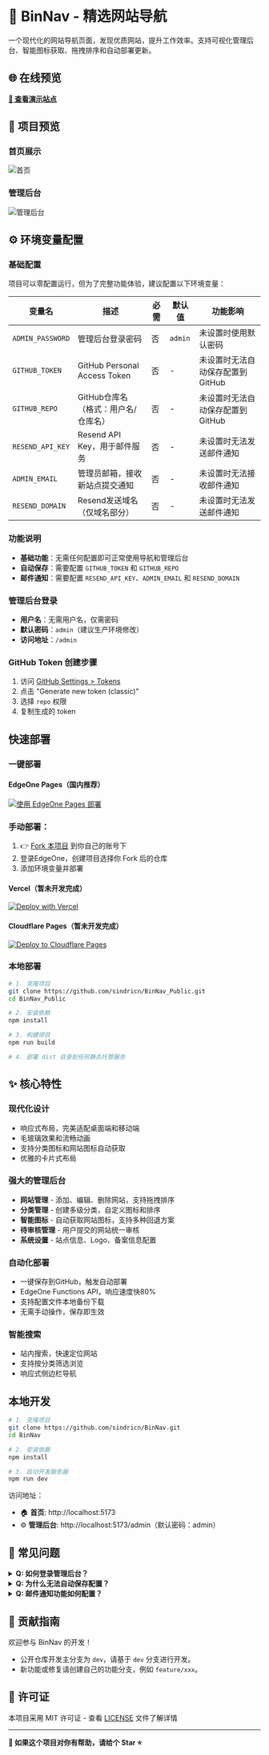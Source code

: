 # 🚀 BinNav - 精选网站导航

一个现代化的网站导航页面，发现优质网站，提升工作效率。支持可视化管理后台、智能图标获取、拖拽排序和自动部署更新。

## 🌐 在线预览

**[🔗 查看演示站点](https://bincore.cn/)**

## 📸 项目预览

### 首页展示
![首页](/public/img/index.png)

### 管理后台
![管理后台](/public/img/admin.png)

## ⚙️ 环境变量配置

### 基础配置
项目可以零配置运行，但为了完整功能体验，建议配置以下环境变量：

| 变量名 | 描述 | 必需 | 默认值 | 功能影响 |
|--------|------|------|--------|----------|
| `ADMIN_PASSWORD` | 管理后台登录密码 | 否 | `admin` | 未设置时使用默认密码 |
| `GITHUB_TOKEN` | GitHub Personal Access Token | 否 | - | 未设置时无法自动保存配置到GitHub |
| `GITHUB_REPO` | GitHub仓库名（格式：用户名/仓库名） | 否 | - | 未设置时无法自动保存配置到GitHub |
| `RESEND_API_KEY` | Resend API Key，用于邮件服务 | 否 | - | 未设置时无法发送邮件通知 |
| `ADMIN_EMAIL` | 管理员邮箱，接收新站点提交通知 | 否 | - | 未设置时无法接收邮件通知 |
| `RESEND_DOMAIN` | Resend发送域名（仅域名部分） | 否 | - | 未设置时无法发送邮件通知 |

### 功能说明
- **基础功能**：无需任何配置即可正常使用导航和管理后台
- **自动保存**：需要配置 `GITHUB_TOKEN` 和 `GITHUB_REPO`
- **邮件通知**：需要配置 `RESEND_API_KEY`、`ADMIN_EMAIL` 和 `RESEND_DOMAIN`

### 管理后台登录
- **用户名**：无需用户名，仅需密码
- **默认密码**：`admin`（建议生产环境修改）
- **访问地址**：`/admin`

### GitHub Token 创建步骤
1. 访问 [GitHub Settings > Tokens](https://github.com/settings/tokens)
2. 点击 "Generate new token (classic)"
3. 选择 `repo` 权限
4. 复制生成的 token

##  快速部署

### 一键部署

#### EdgeOne Pages（国内推荐）

[![使用 EdgeOne Pages 部署](https://cdnstatic.tencentcs.com/edgeone/pages/deploy.svg)](https://edgeone.ai/pages/new?repository-url=https%3A%2F%2Fgithub.com%2Fsindricn%2FBinNav_Public&project-name=BinNav_Public&build-command=npm%20run%20build&install-command=npm%20install&output-directory=dist&env=ADMIN_PASSWORD,GITHUB_TOKEN,GITHUB_REPO,RESEND_API_KEY,ADMIN_EMAIL,RESEND_DOMAIN&env-description=管理后台密码、GitHub令牌、仓库名称、邮件服务配置&env-link=https%3A%2F%2Fgithub.com%2Fsindricn%2FBinNav_Public%23%E7%8E%AF%E5%A2%83%E5%8F%98%E9%87%8F%E9%85%8D%E7%BD%AE)


### 手动部署：
1. 👉  [Fork 本项目](https://github.com/sindricn/BinNav_Public/fork) 到你自己的账号下
2. 登录EdgeOne，创建项目选择你 Fork 后的仓库
3. 添加环境变量并部署


#### Vercel（暂未开发完成）
[![Deploy with Vercel](https://vercel.com/button)](https://vercel.com/new/clone?repository-url=https%3A%2F%2Fgithub.com%2Fsindricn%2FBinNav_Public&project-name=BinNav_Public)

#### Cloudflare Pages（暂未开发完成）
[![Deploy to Cloudflare Pages](https://deploy.workers.cloudflare.com/button)](https://deploy.workers.cloudflare.com/?url=https://github.com/sindricn/BinNav_Public)

### 本地部署
```bash
# 1. 克隆项目
git clone https://github.com/sindricn/BinNav_Public.git
cd BinNav_Public

# 2. 安装依赖
npm install

# 3. 构建项目
npm run build

# 4. 部署 dist 目录到任何静态托管服务
```

## ✨ 核心特性

###  **现代化设计**
- 响应式布局，完美适配桌面端和移动端
- 毛玻璃效果和流畅动画
- 支持分类图标和网站图标自动获取
- 优雅的卡片式布局

###  **强大的管理后台**
-  **网站管理** - 添加、编辑、删除网站，支持拖拽排序
-  **分类管理** - 创建多级分类，自定义图标和排序
-  **智能图标** - 自动获取网站图标，支持多种回退方案
-  **待审核管理** - 用户提交的网站统一审核
-  **系统设置** - 站点信息、Logo、备案信息配置

###  **自动化部署**
- 一键保存到GitHub，触发自动部署
- EdgeOne Functions API，响应速度快80%
- 支持配置文件本地备份下载
- 无需手动操作，保存即生效

###  **智能搜索**
- 站内搜索，快速定位网站
- 支持按分类筛选浏览
- 响应式侧边栏导航

##  本地开发

```bash
# 1. 克隆项目
git clone https://github.com/sindricn/BinNav.git
cd BinNav

# 2. 安装依赖
npm install

# 3. 启动开发服务器
npm run dev
```

访问地址：
- 🏠 **首页**: http://localhost:5173
- ⚙️ **管理后台**: http://localhost:5173/admin（默认密码：admin）

## 🚨 常见问题

<details>
<summary><strong>Q: 如何登录管理后台？</strong></summary>

**A:** 管理后台登录信息：
- **访问地址**：`/admin`
- **用户名**：无需用户名
- **默认密码**：`admin`
- **修改密码**：设置环境变量 `ADMIN_PASSWORD`
</details>

<details>
<summary><strong>Q: 为什么无法自动保存配置？</strong></summary>

**A:** 自动保存功能需要配置：
- `GITHUB_TOKEN` - GitHub访问令牌
- `GITHUB_REPO` - 仓库名称（格式：用户名/仓库名）
- 未配置时可手动下载配置文件
</details>

<details>
<summary><strong>Q: 邮件通知功能如何配置？</strong></summary>

**A:** 邮件通知需要配置：
- `RESEND_API_KEY` - Resend API密钥
- `ADMIN_EMAIL` - 管理员邮箱
- `RESEND_DOMAIN` - 发送域名
- 未配置时用户提交不会发送邮件通知
</details>

## 🤝 贡献指南

欢迎参与 BinNav 的开发！

- 公开仓库开发主分支为 `dev`，请基于 `dev` 分支进行开发。
- 新功能或修复请创建自己的功能分支，例如 `feature/xxx`。

## 📄 许可证

本项目采用 MIT 许可证 - 查看 [LICENSE](LICENSE) 文件了解详情

---

**🌟 如果这个项目对你有帮助，请给个 Star ⭐**

